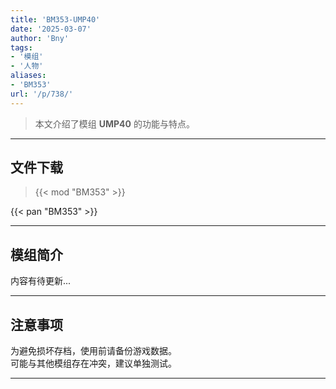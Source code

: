 ```yaml
---
title: 'BM353-UMP40'
date: '2025-03-07'
author: 'Bny'
tags:
- '模组'
- '人物'
aliases:
- 'BM353'
url: '/p/738/'
---
```


> 本文介绍了模组 **UMP40** 的功能与特点。

---

## 文件下载  

> {{< mod "BM353" >}}  

{{< pan "BM353" >}}  

---

## 模组简介

>  
内容有待更新...  

---

## 注意事项

>  
为避免损坏存档，使用前请备份游戏数据。  
可能与其他模组存在冲突，建议单独测试。  

---

